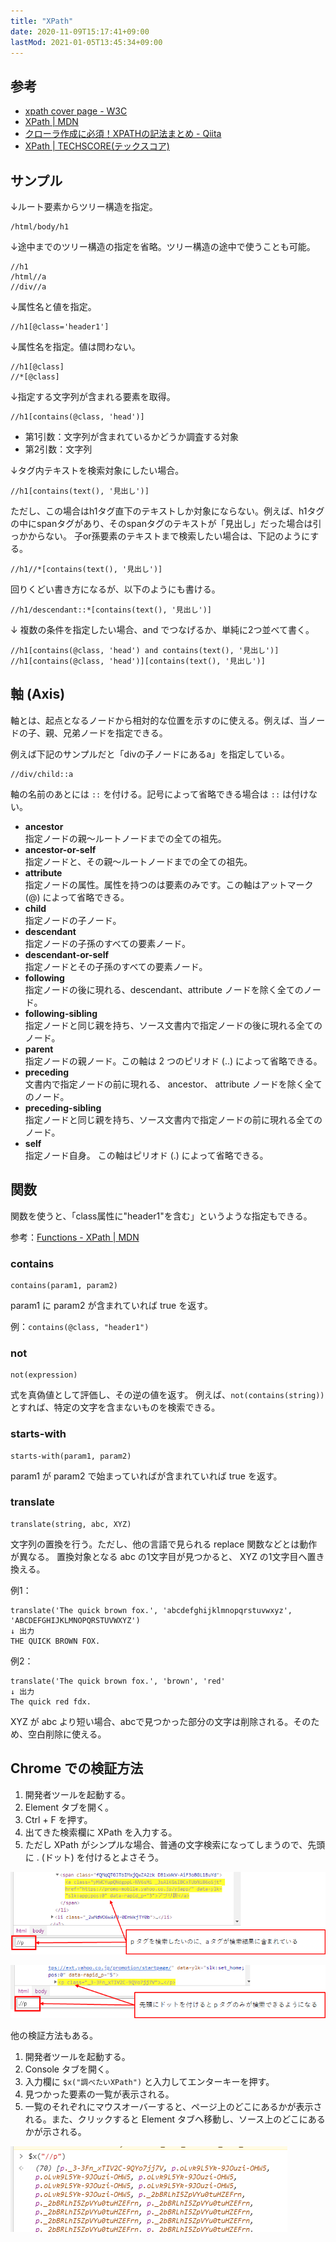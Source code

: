 ```yaml
---
title: "XPath"
date: 2020-11-09T15:17:41+09:00
lastMod: 2021-01-05T13:45:34+09:00
---
```


## 参考

* [xpath cover page - W3C](https://www.w3.org/TR/xpath/)
* [XPath | MDN](https://developer.mozilla.org/ja/docs/Web/XPath)
* [クローラ作成に必須！XPATHの記法まとめ - Qiita](https://qiita.com/rllllho/items/cb1187cec0fb17fc650a)
* [XPath | TECHSCORE(テックスコア)](https://www.techscore.com/tech/XML/XPath/index.html/)

## サンプル

↓ルート要素からツリー構造を指定。

```
/html/body/h1
```

↓途中までのツリー構造の指定を省略。ツリー構造の途中で使うことも可能。

```
//h1
/html//a
//div//a
```

↓属性名と値を指定。

```
//h1[@class='header1']
```

↓属性名を指定。値は問わない。

```
//h1[@class]
//*[@class]
```

↓指定する文字列が含まれる要素を取得。

```
//h1[contains(@class, 'head')]
```

* 第1引数：文字列が含まれているかどうか調査する対象
* 第2引数：文字列

↓タグ内テキストを検索対象にしたい場合。

```
//h1[contains(text(), '見出し')]
```

ただし、この場合はh1タグ直下のテキストしか対象にならない。例えば、h1タグの中にspanタグがあり、そのspanタグのテキストが「見出し」だった場合は引っかからない。
子or孫要素のテキストまで検索したい場合は、下記のようにする。

```
//h1//*[contains(text(), '見出し')]
```

回りくどい書き方になるが、以下のようにも書ける。

```
//h1/descendant::*[contains(text(), '見出し')]
```

↓ 複数の条件を指定したい場合、and でつなげるか、単純に2つ並べて書く。

```
//h1[contains(@class, 'head') and contains(text(), '見出し')]
//h1[contains(@class, 'head')][contains(text(), '見出し')]
```

## 軸 (Axis)
軸とは、起点となるノードから相対的な位置を示すのに使える。例えば、当ノードの子、親、兄弟ノードを指定できる。

例えば下記のサンプルだと「divの子ノードにあるa」を指定している。

```
//div/child::a
```

軸の名前のあとには `::` を付ける。記号によって省略できる場合は `::` は付けない。

* __ancestor__  
指定ノードの親～ルートノードまでの全ての祖先。
* __ancestor-or-self__  
指定ノードと、その親～ルートノードまでの全ての祖先。
* __attribute__  
指定ノードの属性。属性を持つのは要素のみです。この軸はアットマーク (@) によって省略できる。
* __child__  
指定ノードの子ノード。
* __descendant__  
指定ノードの子孫のすべての要素ノード。
* __descendant-or-self__  
指定ノードとその子孫のすべての要素ノード。
* __following__  
指定ノードの後に現れる、descendant、attribute ノードを除く全てのノード。
* __following-sibling__  
指定ノードと同じ親を持ち、ソース文書内で指定ノードの後に現れる全てのノード。
* __parent__  
指定ノードの親ノード。この軸は 2 つのピリオド (..) によって省略できる。
* __preceding__  
文書内で指定ノードの前に現れる、 ancestor、 attribute ノードを除く全てのノード。
* __preceding-sibling__  
指定ノードと同じ親を持ち、ソース文書内で指定ノードの前に現れる全てのノード。
* __self__  
指定ノード自身。 この軸はピリオド (.) によって省略できる。

## 関数
関数を使うと、「class属性に"header1"を含む」というような指定もできる。

参考：[Functions - XPath | MDN](https://developer.mozilla.org/ja/docs/Web/XPath/Functions)

### contains

    contains(param1, param2)

param1 に param2 が含まれていれば true を返す。

例：`contains(@class, "header1")`

### not

    not(expression)

式を真偽値として評価し、その逆の値を返す。
例えば、`not(contains(string))` とすれば、特定の文字を含まないものを検索できる。

### starts-with

    starts-with(param1, param2)

param1 が param2 で始まっていればが含まれていれば true を返す。

### translate

    translate(string, abc, XYZ)

文字列の置換を行う。ただし、他の言語で見られる replace 関数などとは動作が異なる。
置換対象となる abc の1文字目が見つかると、 XYZ の1文字目へ置き換える。

例1：

    translate('The quick brown fox.', 'abcdefghijklmnopqrstuvwxyz', 'ABCDEFGHIJKLMNOPQRSTUVWXYZ')
    ↓ 出力
    THE QUICK BROWN FOX.

例2：

    translate('The quick brown fox.', 'brown', 'red'
    ↓ 出力
    The quick red fdx.

XYZ が abc より短い場合、abcで見つかった部分の文字は削除される。そのため、空白削除に使える。

## Chrome での検証方法
1. 開発者ツールを起動する。
1. Element タブを開く。
1. Ctrl + F を押す。
1. 出てきた検索欄に XPath を入力する。
  1. ただし XPath がシンプルな場合、普通の文字検索になってしまうので、先頭に . (ドット) を付けるとよさそう。

![](2021-01-05-10-57-26.png)

![](2021-01-05-10-59-08.png)

他の検証方法もある。

1. 開発者ツールを起動する。
1. Console タブを開く。
1. 入力欄に `$x("調べたいXPath")` と入力してエンターキーを押す。
1. 見つかった要素の一覧が表示される。
1. 一覧のそれぞれにマウスオーバーすると、ページ上のどこにあるかが表示される。また、クリックすると Element タブへ移動し、ソース上のどこにあるかが示される。

![](2021-01-05-11-01-52.png)
